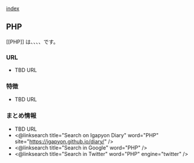 [index](https://igapyon.github.io/diary/keyword/index.html)

## PHP

[[PHP]] は、、、、です。

### URL

* TBD URL

### 特徴

* TBD URL

### まとめ情報

* TBD URL
* <@linksearch title="Search on Igapyon Diary" word="PHP" site="https://igapyon.github.io/diary/" />
* <@linksearch title="Search in Google" word="PHP" />
* <@linksearch title="Search in Twitter" word="PHP" engine="twitter" />

